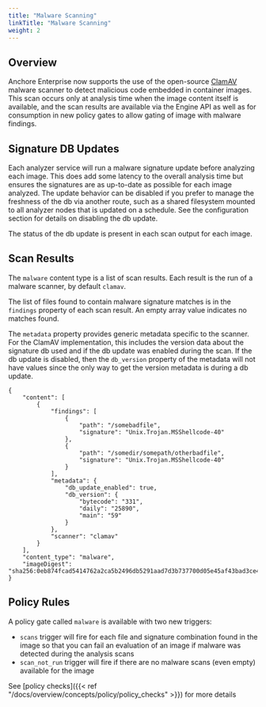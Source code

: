 ```yaml
---
title: "Malware Scanning"
linkTitle: "Malware Scanning"
weight: 2
---
```


## Overview

Anchore Enterprise now supports the use of the open-source [ClamAV](https://clamav.net) malware scanner to detect malicious code embedded in container images.
This scan occurs only at analysis time when the image content itself is available, and the scan results are available via the Engine API as well as for consumption
in new policy gates to allow gating of image with malware findings.

## Signature DB Updates

Each analyzer service will run a malware signature update before analyzing each image. This does add some latency to the overall analysis time but ensures the signatures
are as up-to-date as possible for each image analyzed. The update behavior can be disabled if you prefer to manage the freshness of the db via another route, such as a shared filesystem
mounted to all analyzer nodes that is updated on a schedule. See the configuration section for details on disabling the db update.

The status of the db update is present in each scan output for each image.


## Scan Results

The `malware` content type is a list of scan results. Each result is the run of a malware scanner, by default `clamav`.

The list of files found to contain malware signature matches is in the `findings` property of each scan result. An empty array value indicates no matches found.

The `metadata` property provides generic metadata specific to the scanner. For the ClamAV implementation, this includes the version data about the signature db used and
if the db update was enabled during the scan. If the db update is disabled, then the `db_version` property of the metadata will not have values since the only way to get
the version metadata is during a db update.

```
{
    "content": [
        {
            "findings": [
                {
                    "path": "/somebadfile",
                    "signature": "Unix.Trojan.MSShellcode-40"
                },
                {
                    "path": "/somedir/somepath/otherbadfile",
                    "signature": "Unix.Trojan.MSShellcode-40"
                }
            ],
            "metadata": {
                "db_update_enabled": true,
                "db_version": {
                    "bytecode": "331",
                    "daily": "25890",
                    "main": "59"
                }
            },
            "scanner": "clamav"
        }
    ],
    "content_type": "malware",
    "imageDigest": "sha256:0eb874fcad5414762a2ca5b2496db5291aad7d3b737700d05e45af43bad3ce4d"
}
```

## Policy Rules

A policy gate called `malware` is available with two new triggers:
* `scans` trigger will fire for each file and signature combination found in the image so that you can fail an evaluation of an image if malware was detected during the analysis scans
* `scan_not_run` trigger will fire if there are no malware scans (even empty) available for the image


See [policy checks]({{< ref "/docs/overview/concepts/policy/policy_checks" >}}) for more details



